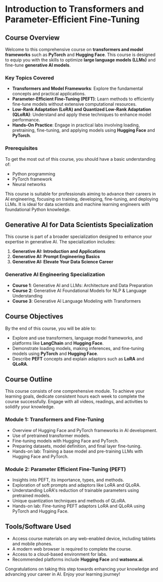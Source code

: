 # Introduction to Transformers and Parameter-Efficient Fine-Tuning

## Course Overview

Welcome to this comprehensive course on **transformers and model frameworks** such as **PyTorch** and **Hugging Face**. This course is designed to equip you with the skills to optimize **large language models (LLMs)** and fine-tune **generative AI models**.

### Key Topics Covered

- **Transformers and Model Frameworks**: Explore the fundamental concepts and practical applications.
- **Parameter-Efficient Fine-Tuning (PEFT)**: Learn methods to efficiently fine-tune models without extensive computational resources.
- **Low-Rank Adaptation (LoRA) and Quantized Low-Rank Adaptation (QLoRA)**: Understand and apply these techniques to enhance model performance.
- **Hands-On Practice**: Engage in practical labs involving loading, pretraining, fine-tuning, and applying models using **Hugging Face** and **PyTorch**.

### Prerequisites

To get the most out of this course, you should have a basic understanding of:

- Python programming
- PyTorch framework
- Neural networks

This course is suitable for professionals aiming to advance their careers in AI engineering, focusing on training, developing, fine-tuning, and deploying LLMs. It is ideal for data scientists and machine learning engineers with foundational Python knowledge.

## Generative AI for Data Scientists Specialization

This course is part of a broader specialization designed to enhance your expertise in generative AI. The specialization includes:

1. **Generative AI: Introduction and Applications**
2. **Generative AI: Prompt Engineering Basics**
3. **Generative AI: Elevate Your Data Science Career**

### Generative AI Engineering Specialization

- **Course 1**: Generative AI and LLMs: Architecture and Data Preparation
- **Course 2**: Generative AI Foundational Models for NLP & Language Understanding
- **Course 3**: Generative AI Language Modeling with Transformers

## Course Objectives

By the end of this course, you will be able to:

- Explore and use transformers, language model frameworks, and platforms like **LangChain** and **Hugging Face**.
- Demonstrate loading models, making inferences, and fine-tuning models using **PyTorch** and **Hugging Face**.
- Describe **PEFT** concepts and explain adaptors such as **LoRA** and **QLoRA**.

## Course Outline

This course consists of one comprehensive module. To achieve your learning goals, dedicate consistent hours each week to complete the course successfully. Engage with all videos, readings, and activities to solidify your knowledge.

### Module 1: Transformers and Fine-Tuning

- Overview of Hugging Face and PyTorch frameworks in AI development.
- Use of pretrained transformer models.
- Fine-tuning models with Hugging Face and PyTorch.
- Preparing datasets, model definition, and final layer fine-tuning.
- Hands-on lab: Training a base model and pre-training LLMs with Hugging Face and PyTorch.

### Module 2: Parameter Efficient Fine-Tuning (PEFT)

- Insights into PEFT, its importance, types, and methods.
- Exploration of soft prompts and adaptors like LoRA and QLoRA.
- Understanding LoRA's reduction of trainable parameters using pretrained models.
- Unique quantization techniques and methods of QLoRA.
- Hands-on lab: Fine-tuning PEFT adaptors LoRA and QLoRA using PyTorch and Hugging Face.

## Tools/Software Used

- Access course materials on any web-enabled device, including tablets and mobile phones.
- A modern web browser is required to complete the course.
- Access to a cloud-based environment for labs.
- Recommended platforms include **Hugging Face** and **watsonx.ai**.

Congratulations on taking this step towards enhancing your knowledge and advancing your career in AI. Enjoy your learning journey!
